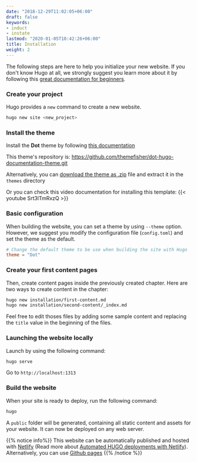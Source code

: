 ```yaml
---
date: "2018-12-29T11:02:05+06:00"
draft: false
keywords:
- induct
- instate
lastmod: "2020-01-05T10:42:26+06:00"
title: Installation
weight: 2
---
```


The following steps are here to help you initialize your new website. If you don't know Hugo at all, we strongly suggest you learn more about it by following this [great documentation for beginners](https://gohugo.io/overview/quickstart/).

### Create your project

Hugo provides a `new` command to create a new website.

```bash
hugo new site <new_project>
```

### Install the theme

Install the **Dot** theme by following [this documentation](https://gohugo.io/themes/installing/)

This theme's repository is: https://github.com/themefisher/dot-hugo-documentation-theme.git

Alternatively, you can [download the theme as .zip](https://github.com/themefisher/dot-hugo-documentation-theme/archive/master.zip) file and extract it in the `themes` directory

Or you can check this video documentation for installing this template:
{{< youtube Srt3lTmRxzQ >}}

### Basic configuration

When building the website, you can set a theme by using `--theme` option. However, we suggest you modify the configuration file (`config.toml`) and set the theme as the default.

```toml
# Change the default theme to be use when building the site with Hugo
theme = "Dot"
```


### Create your first content pages

Then, create content pages inside the previously created chapter. Here are two ways to create content in the chapter:

```bash
hugo new installation/first-content.md
hugo new installation/second-content/_index.md
```

Feel free to edit thoses files by adding some sample content and replacing the `title` value in the beginning of the files. 

### Launching the website locally

Launch by using the following command:

```bash
hugo serve
```

Go to `http://localhost:1313`

### Build the website

When your site is ready to deploy, run the following command:

```bash
hugo
```

A `public` folder will be generated, containing all static content and assets for your website. It can now be deployed on any web server.

{{% notice info%}}
This website can be automatically published and hosted with [Netlify](https://www.netlify.com/) (Read more about [Automated HUGO deployments with Netlify](https://www.netlify.com/blog/2015/07/30/hosting-hugo-on-netlifyinsanely-fast-deploys/)). Alternatively, you can use [Github pages](https://gohugo.io/hosting-and-deployment/hosting-on-github/)
{{% /notice %}}